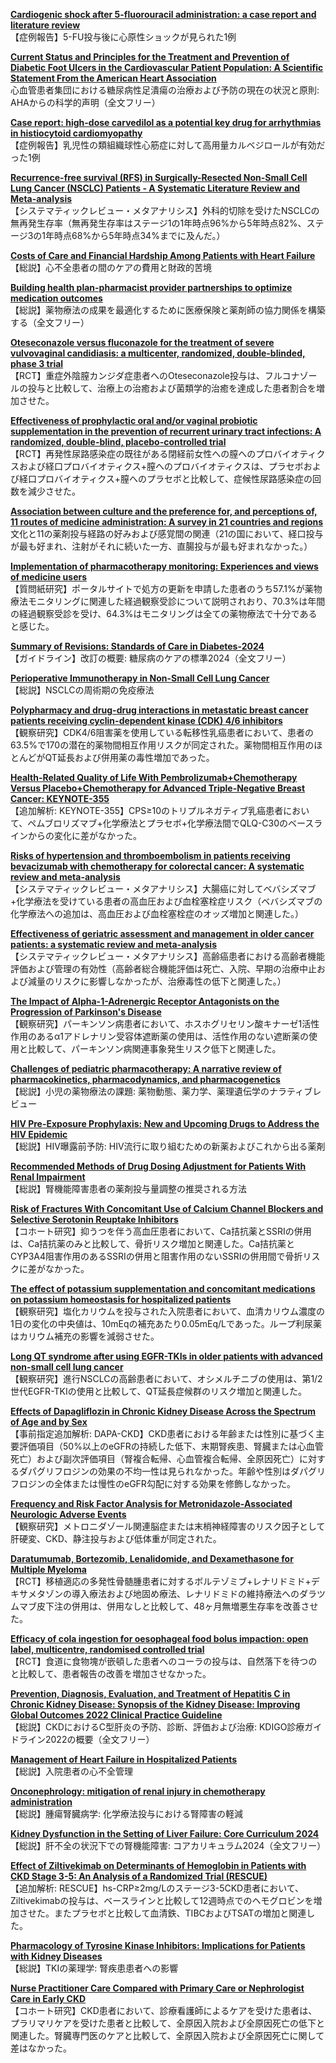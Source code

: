 [**Cardiogenic shock after 5-fluorouracil administration: a case report and literature review**](https://pubmed.ncbi.nlm.nih.gov/38099075/)  
【症例報告】5-FU投与後に心原性ショックが見られた1例

[**Current Status and Principles for the Treatment and Prevention of Diabetic Foot Ulcers in the Cardiovascular Patient Population: A Scientific Statement From the American Heart Association**](https://pubmed.ncbi.nlm.nih.gov/38095068/)  
心血管患者集団における糖尿病性足潰瘍の治療および予防の現在の状況と原則: AHAからの科学的声明（全文フリー）

[**Case report: high-dose carvedilol as a potential key drug for arrhythmias in histiocytoid cardiomyopathy**](https://pubmed.ncbi.nlm.nih.gov/38089118/)  
【症例報告】乳児性の類組織球性心筋症に対して高用量カルベジロールが有効だった1例

[**Recurrence-free survival (RFS) in Surgically-Resected Non-Small Cell Lung Cancer (NSCLC) Patients - A Systematic Literature Review and Meta-analysis**](https://pubmed.ncbi.nlm.nih.gov/38065405/)  
【システマティックレビュー・メタアナリシス】外科的切除を受けたNSCLCの無再発生存率（無再発生存率はステージ1の1年時点96%から5年時点82%、ステージ3の1年時点68%から5年時点34%までに及んだ。）

[**Costs of Care and Financial Hardship Among Patients with Heart Failure**](https://pubmed.ncbi.nlm.nih.gov/38065330/)  
【総説】心不全患者の間のケアの費用と財政的苦境

[**Building health plan-pharmacist provider partnerships to optimize medication outcomes**](https://pubmed.ncbi.nlm.nih.gov/38058143/)  
【総説】薬物療法の成果を最適化するために医療保険と薬剤師の協力関係を構築する（全文フリー）

[**Oteseconazole versus fluconazole for the treatment of severe vulvovaginal candidiasis: a multicenter, randomized, double-blinded, phase 3 trial**](https://pubmed.ncbi.nlm.nih.gov/38095426/)  
【RCT】重症外陰膣カンジダ症患者へのOteseconazole投与は、フルコナゾールの投与と比較して、治療上の治癒および菌類学的治癒を達成した患者割合を増加させた。

[**Effectiveness of prophylactic oral and/or vaginal probiotic supplementation in the prevention of recurrent urinary tract infections: A randomized, double-blind, placebo-controlled trial**](https://pubmed.ncbi.nlm.nih.gov/38084984/)  
【RCT】再発性尿路感染症の既往がある閉経前女性への膣へのプロバイオティクスおよび経口プロバイオティクス+膣へのプロバイオティクスは、プラセボおよび経口プロバイオティクス+膣へのプラセボと比較して、症候性尿路感染症の回数を減少させた。

[**Association between culture and the preference for, and perceptions of, 11 routes of medicine administration: A survey in 21 countries and regions**](https://pubmed.ncbi.nlm.nih.gov/38094713/)  
文化と11の薬剤投与経路の好みおよび感覚間の関連（21の国において、経口投与が最も好まれ、注射がそれに続いた一方、直腸投与が最も好まれなかった。）

[**Implementation of pharmacotherapy monitoring: Experiences and views of medicine users**](https://pubmed.ncbi.nlm.nih.gov/38074835/)  
【質問紙研究】ポータルサイトで処方の更新を申請した患者のうち57.1%が薬物療法モニタリングに関連した経過観察受診について説明されおり、70.3%は年間の経過観察受診を受け、64.3%はモニタリングは全ての薬物療法で十分であると感じた。

[**Summary of Revisions: Standards of Care in Diabetes-2024**](https://pubmed.ncbi.nlm.nih.gov/38078579/)  
【ガイドライン】改訂の概要: 糖尿病のケアの標準2024（全文フリー）

[**Perioperative Immunotherapy in Non-Small Cell Lung Cancer**](https://pubmed.ncbi.nlm.nih.gov/38091187/)  
【総説】NSCLCの周術期の免疫療法

[**Polypharmacy and drug-drug interactions in metastatic breast cancer patients receiving cyclin-dependent kinase (CDK) 4/6 inhibitors**](https://pubmed.ncbi.nlm.nih.gov/38073115/)  
【観察研究】CDK4/6阻害薬を使用している転移性乳癌患者において、患者の63.5%で170の潜在的薬物間相互作用リスクが同定された。薬物間相互作用のほとんどがQT延長および併用薬の毒性増加であった。

[**Health-Related Quality of Life With Pembrolizumab+Chemotherapy Versus Placebo+Chemotherapy for Advanced Triple-Negative Breast Cancer: KEYNOTE-355**](https://pubmed.ncbi.nlm.nih.gov/38070159/)  
【追加解析: KEYNOTE-355】CPS≥10のトリプルネガティブ乳癌患者において、ペムブロリズマブ+化学療法とプラセボ+化学療法間でQLQ-C30のベースラインからの変化に差がなかった。

[**Risks of hypertension and thromboembolism in patients receiving bevacizumab with chemotherapy for colorectal cancer: A systematic review and meta-analysis**](https://pubmed.ncbi.nlm.nih.gov/38069531/)  
【システマティックレビュー・メタアナリシス】大腸癌に対してベバシズマブ+化学療法を受けている患者の高血圧および血栓塞栓症リスク（ベバシズマブの化学療法への追加は、高血圧および血栓塞栓症のオッズ増加と関連した。）

[**Effectiveness of geriatric assessment and management in older cancer patients: a systematic review and meta-analysis**](https://pubmed.ncbi.nlm.nih.gov/37738290/)  
【システマティックレビュー・メタアナリシス】高齢癌患者における高齢者機能評価および管理の有効性（高齢者総合機能評価は死亡、入院、早期の治療中止および減量のリスクに影響しなかったが、治療毒性の低下と関連した。）

[**The Impact of Alpha-1-Adrenergic Receptor Antagonists on the Progression of Parkinson's Disease**](https://pubmed.ncbi.nlm.nih.gov/38097174/)  
【観察研究】パーキンソン病患者において、ホスホグリセリン酸キナーゼ1活性作用のあるα1アドレナリン受容体遮断薬の使用は、活性作用のない遮断薬の使用と比較して、パーキンソン病関連事象発生リスク低下と関連した。

[**Challenges of pediatric pharmacotherapy: A narrative review of pharmacokinetics, pharmacodynamics, and pharmacogenetics**](https://pubmed.ncbi.nlm.nih.gov/38078929/)  
【総説】小児の薬物療法の課題: 薬物動態、薬力学、薬理遺伝学のナラティブレビュー

[**HIV Pre-Exposure Prophylaxis: New and Upcoming Drugs to Address the HIV Epidemic**](https://pubmed.ncbi.nlm.nih.gov/38079092/)  
【総説】HIV曝露前予防: HIV流行に取り組むための新薬およびこれから出る薬剤

[**Recommended Methods of Drug Dosing Adjustment for Patients With Renal Impairment**](https://pubmed.ncbi.nlm.nih.gov/38078420/)  
【総説】腎機能障害患者の薬剤投与量調整の推奨される方法

[**Risk of Fractures With Concomitant Use of Calcium Channel Blockers and Selective Serotonin Reuptake Inhibitors**](https://pubmed.ncbi.nlm.nih.gov/38078408/)  
【コホート研究】抑うつを伴う高血圧患者において、Ca拮抗薬とSSRIの併用は、Ca拮抗薬のみと比較して、骨折リスク増加と関連した。Ca拮抗薬とCYP3A4阻害作用のあるSSRIの併用と阻害作用のないSSRIの併用間で骨折リスクに差がなかった。

[**The effect of potassium supplementation and concomitant medications on potassium homeostasis for hospitalized patients**](https://pubmed.ncbi.nlm.nih.gov/38070196/)  
【観察研究】塩化カリウムを投与された入院患者において、血清カリウム濃度の1日の変化の中央値は、10mEqの補充あたり0.05mEq/Lであった。ループ利尿薬はカリウム補充の影響を減弱させた。

[**Long QT syndrome after using EGFR-TKIs in older patients with advanced non-small cell lung cancer**](https://pubmed.ncbi.nlm.nih.gov/38088244/)  
【観察研究】進行NSCLCの高齢患者において、オシメルチニブの使用は、第1/2世代EGFR-TKIの使用と比較して、QT延長症候群のリスク増加と関連した。

[**Effects of Dapagliflozin in Chronic Kidney Disease Across the Spectrum of Age and by Sex**](https://pubmed.ncbi.nlm.nih.gov/38097862/)  
【事前指定追加解析: DAPA-CKD】CKD患者における年齢または性別に基づく主要評価項目（50%以上のeGFRの持続した低下、末期腎疾患、腎臓または心血管死亡）および副次評価項目（腎複合転帰、心血管複合転帰、全原因死亡）に対するダパグリフロジンの効果の不均一性は見られなかった。年齢や性別はダパグリフロジンの全体または慢性のeGFR勾配に対する効果を修飾しなかった。

[**Frequency and Risk Factor Analysis for Metronidazole-Associated Neurologic Adverse Events**](https://pubmed.ncbi.nlm.nih.gov/38093026/)  
【観察研究】メトロニダゾール関連脳症または末梢神経障害のリスク因子として肝硬変、CKD、静注投与および低体重が同定された。

[**Daratumumab, Bortezomib, Lenalidomide, and Dexamethasone for Multiple Myeloma**](https://pubmed.ncbi.nlm.nih.gov/38084760/)  
【RCT】移植適応の多発性骨髄腫患者に対するボルテゾミブ+レナリドミド+デキサメタゾンの導入療法および地固め療法、レナリドミドの維持療法へのダラツムマブ皮下注の併用は、併用なしと比較して、48ヶ月無増悪生存率を改善させた。

[**Efficacy of cola ingestion for oesophageal food bolus impaction: open label, multicentre, randomised controlled trial**](https://pubmed.ncbi.nlm.nih.gov/38081653/)  
【RCT】食道に食物塊が嵌頓した患者へのコーラの投与は、自然落下を待つのと比較して、患者報告の改善を増加させなかった。

[**Prevention, Diagnosis, Evaluation, and Treatment of Hepatitis C in Chronic Kidney Disease: Synopsis of the Kidney Disease: Improving Global Outcomes 2022 Clinical Practice Guideline**](https://pubmed.ncbi.nlm.nih.gov/38079642/)  
【総説】CKDにおけるC型肝炎の予防、診断、評価および治療: KDIGO診療ガイドライン2022の概要（全文フリー）

[**Management of Heart Failure in Hospitalized Patients**](https://pubmed.ncbi.nlm.nih.gov/38079639/)  
【総説】入院患者の心不全管理

[**Onconephrology: mitigation of renal injury in chemotherapy administration**](https://pubmed.ncbi.nlm.nih.gov/38095483/)  
【総説】腫瘍腎臓病学: 化学療法投与における腎障害の軽減

[**Kidney Dysfunction in the Setting of Liver Failure: Core Curriculum 2024**](https://pubmed.ncbi.nlm.nih.gov/38070000/)  
【総説】肝不全の状況下での腎機能障害: コアカリキュラム2024（全文フリー）

[**Effect of Ziltivekimab on Determinants of Hemoglobin in Patients with CKD Stage 3-5: An Analysis of a Randomized Trial (RESCUE)**](https://pubmed.ncbi.nlm.nih.gov/38088558/)  
【追加解析: RESCUE】hs-CRP≥2mg/Lのステージ3-5CKD患者において、Ziltivekimabの投与は、ベースラインと比較して12週時点でのヘモグロビンを増加させた。またプラセボと比較して血清鉄、TIBCおよびTSATの増加と関連した。

[**Pharmacology of Tyrosine Kinase Inhibitors: Implications for Patients with Kidney Diseases**](https://pubmed.ncbi.nlm.nih.gov/38079278/)  
【総説】TKIの薬理学: 腎疾患患者への影響

[**Nurse Practitioner Care Compared with Primary Care or Nephrologist Care in Early CKD**](https://pubmed.ncbi.nlm.nih.gov/38064305/)  
【コホート研究】CKD患者において、診療看護師によるケアを受けた患者は、プラリマリケアを受けた患者と比較して、全原因入院および全原因死亡の低下と関連した。腎臓専門医のケアと比較して、全原因入院および全原因死亡に関して差はなかった。
